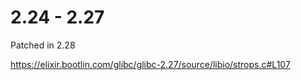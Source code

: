 # 2.24 - 2.27

Patched in 2.28

<https://elixir.bootlin.com/glibc/glibc-2.27/source/libio/strops.c#L107>
